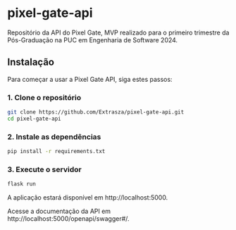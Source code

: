 # pixel-gate-api

Repositório da API do Pixel Gate, MVP realizado para o primeiro trimestre da Pós-Graduação na PUC em Engenharia de Software 2024.

## Instalação

Para começar a usar a Pixel Gate API, siga estes passos:

### 1. Clone o repositório

```bash
git clone https://github.com/Extrasza/pixel-gate-api.git
cd pixel-gate-api
```

### 2. Instale as dependências

```bash
pip install -r requirements.txt
```

### 3. Execute o servidor

```bash
flask run
```

A aplicação estará disponível em http://localhost:5000.

Acesse a documentação da API em http://localhost:5000/openapi/swagger#/.
